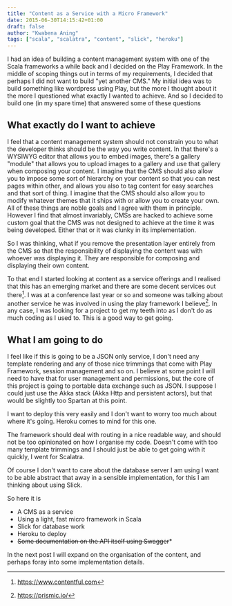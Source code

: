 ```yaml
---
title: "Content as a Service with a Micro Framework"
date: 2015-06-30T14:15:42+01:00
draft: false
author: "Kwabena Aning"
tags: ["scala", "scalatra", "content", "slick", "heroku"]
---
```

I had an idea of building a content management system with one of the Scala frameworks a while back and I decided on the Play Framework. In the middle of scoping things out in terms of my requirements, I decided that perhaps I did not want to build "yet another CMS." My initial idea was to build something like wordpress using Play, but the more I thought about it the more I questioned what exactly I wanted to achieve. And so I decided to build one (in my spare time) that answered some of these questions

## What exactly do I want to achieve
I feel that a content management system should not constrain you to what the developer thinks should be the way you write content. In that there's a WYSIWYG editor that allows you to embed images, there's a gallery "module" that allows you to upload images to a gallery and use that gallery when composing your content.
I imagine that the CMS should also allow you to impose some sort of hierarchy on your content so that you can nest pages within other, and allows you also to tag content for easy searches and that sort of thing.
I imagine that the CMS should also allow you to modify whatever themes that it ships with or allow you to create your own. All of these things are noble goals and I agree with them in principle. However I find that almost invariably, CMSs are hacked to achieve some custom goal that the CMS was not designed to achieve at the time it was being developed. Either that or it was clunky in its implementation.

So I was thinking, what if you remove the presentation layer entirely from the CMS so that the responsibility of displaying the content was with whoever was displaying it. They are responsible for composing and displaying their own content.

To that end I started looking at content as a service offerings and I realised that this has an emerging market and there are some decent services out there[^1]. I was at a conference last year or so and someone was talking about another service he was involved in using the play framework I believe[^2]. In any case, I was looking for a project to get my teeth into as I don't do as much coding as I used to. This is a good way to get going.
## What I am going to do
I feel like if this is going to be a JSON only service, I don't need any template rendering and any of those nice trimmings that come with Play Framework, session management and so on. I believe at some point I will need to have that for user management and permissions, but the core of this project is going to portable data exchange such as JSON. I suppose I could just use the Akka stack (Akka Http and persistent actors), but that would be slightly too Spartan at this point.

I want to deploy this very easily and I don't want to worry too much about where it's going. Heroku comes to mind for this one.

The framework should deal with routing in a nice readable way, and should not be too opinionated on how I organise my code. Doesn't come with too many template trimmings and I should just be able to get going with it quickly, I went for Scalatra.

Of course I don't want to care about the database server I am using I want to be able abstract that away in a sensible implementation, for this I am thinking about using Slick.

So here it is

* A CMS as a service
* Using a light, fast micro framework in Scala
* Slick for database work
* Heroku to deploy
* ~~Some documentation on the API itself using Swagger~~*

In the next post I will expand on the organisation of the content, and perhaps foray into some implementation details.


[^1]: https://www.contentful.com
[^2]: https://prismic.io/
[^working-with-JSON4s]: https://nosqlnocry.wordpress.com/2015/04/16/working-with-json-in-scala-using-the-json4s-library-part-one/
*Using swagger support with jackson json support breaks a lot of things
